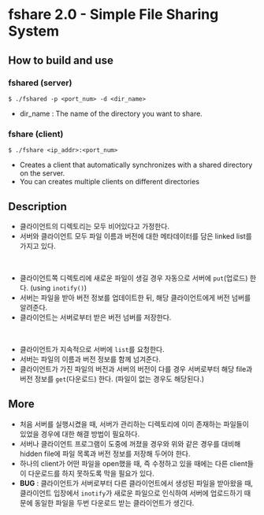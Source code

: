 # fshare 2.0 - Simple File Sharing System

## How to build and use

### fshared (server)

```
$ ./fshared -p <port_num> -d <dir_name>
```
- dir_name : The name of the directory you want to share.

### fshare (client)

```
$ ./fshare <ip_addr>:<port_num>
```
- Creates a client that automatically synchronizes with a shared directory on the server.
- You can creates multiple clients on different directories

## Description

- 클라이언트의 디렉토리는 모두 비어있다고 가정한다.
- 서버와 클라이언트 모두 파일 이름과 버전에 대한 메타데이터를 담은 linked list를 가지고 있다.

<br>

- 클라이언트쪽 디렉토리에 새로운 파일이 생길 경우 자동으로 서버에 `put`(업로드) 한다. (using `inotify()`)
- 서버는 파일을 받아 버전 정보를 업데이트한 뒤, 해당 클라이언트에게 버전 넘버를 알려준다.
- 클라이언트는 서버로부터 받은 버전 넘버를 저장한다.

<br>

- 클라이언트가 지속적으로 서버에 `list`를 요청한다.
- 서버는 파일의 이름과 버전 정보를 함께 넘겨준다. 
- 클라이언트가 가진 파일의 버전과 서버의 버전이 다를 경우 서버로부터 해당 file과 버전 정보를 `get`(다운로드) 한다. (파일이 없는 경우도 해당된다.)


## More

-  처음 서버를 실행시켰을 때, 서버가 관리하는 디렉토리에 이미 존재하는 파일들이 있었을 경우에 대한 해결 방법이 필요하다.
- 서버나 클라이언트 프로그램이 도중에 꺼졌을 경우와 위와 같은 경우를 대비해 hidden file에 파일 목록과 버전 정보를 저장해 두어야 한다.
- 하나의 client가 어떤 파일을 open했을 때, 즉 수정하고 있을 때에는 다른 client들이 다운로드를 하지 못하도록 막을 필요가 있다.
- **BUG** : 클라이언트가 서버로부터 다른 클라이언트에서 생성된 파일을 받아왔을 때, 클라이언트 입장에서 `inotify`가 새로운 파일으로 인식하여 서버에 업로드하기 때문에 동일한 파일을 두번 다운로드 받는 클라이언트가 생긴다.
